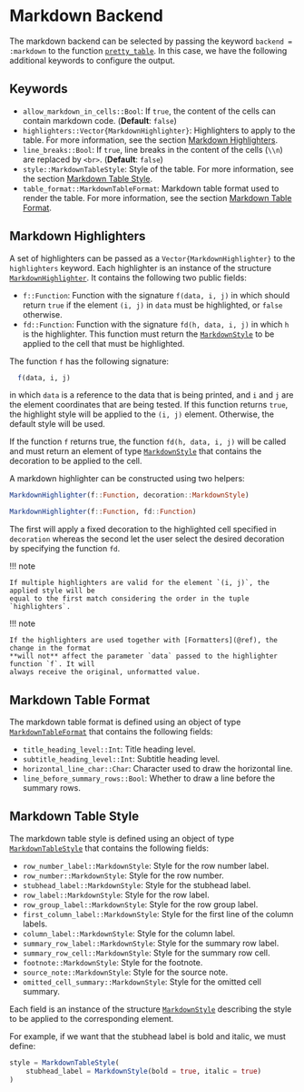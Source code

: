 # Markdown Backend

The markdown backend can be selected by passing the keyword `backend = :markdown` to the
function [`pretty_table`](@ref). In this case, we have the following additional keywords to
configure the output.

## Keywords

- `allow_markdown_in_cells::Bool`: If `true`, the content of the cells can contain markdown
  code.
  (**Default**: `false`)
- `highlighters::Vector{MarkdownHighlighter}`: Highlighters to apply to the table. For more
  information, see the section [Markdown Highlighters](@ref).
- `line_breaks::Bool`: If `true`, line breaks in the content of the cells (`\\n`) are
  replaced by `<br>`.
  (**Default**: `false`)
- `style::MarkdownTableStyle`: Style of the table. For more information, see the section
  [Markdown Table Style](@ref).
- `table_format::MarkdownTableFormat`: Markdown table format used to render the table. For
  more information, see the section [Markdown Table Format](@ref).

## Markdown Highlighters

A set of highlighters can be passed as a `Vector{MarkdownHighlighter}` to the `highlighters`
keyword. Each highlighter is an instance of the structure [`MarkdownHighlighter`](@ref). It
contains the following two public fields:

- `f::Function`: Function with the signature `f(data, i, j)` in which should return `true`
  if the element `(i, j)` in `data` must be highlighted, or `false` otherwise.
- `fd::Function`: Function with the signature `fd(h, data, i, j)` in which `h` is the
  highlighter. This function must return the [`MarkdownStyle`](@ref) to be applied to the
  cell that must be highlighted.

The function `f` has the following signature:

```julia
  f(data, i, j)
```

in which `data` is a reference to the data that is being printed, and `i` and `j` are the
element coordinates that are being tested. If this function returns `true`, the highlight
style will be applied to the `(i, j)` element. Otherwise, the default style will be used.

If the function `f` returns true, the function `fd(h, data, i, j)` will be called and must
return an element of type [`MarkdownStyle`](@ref) that contains the decoration to be
applied to the cell.

A markdown highlighter can be constructed using two helpers:

```julia
MarkdownHighlighter(f::Function, decoration::MarkdownStyle)

MarkdownHighlighter(f::Function, fd::Function)
```

The first will apply a fixed decoration to the highlighted cell specified in `decoration`
whereas the second let the user select the desired decoration by specifying the function
`fd`.

!!! note

    If multiple highlighters are valid for the element `(i, j)`, the applied style will be
    equal to the first match considering the order in the tuple `highlighters`.

!!! note

    If the highlighters are used together with [Formatters](@ref), the change in the format
    **will not** affect the parameter `data` passed to the highlighter function `f`. It will
    always receive the original, unformatted value.

## Markdown Table Format

The markdown table format is defined using an object of type [`MarkdownTableFormat`](@ref)
that contains the following fields:

- `title_heading_level::Int`: Title heading level.
- `subtitle_heading_level::Int`: Subtitle heading level.
- `horizontal_line_char::Char`: Character used to draw the horizontal line.
- `line_before_summary_rows::Bool`: Whether to draw a line before the summary rows.

## Markdown Table Style

The markdown table style is defined using an object of type [`MarkdownTableStyle`](@ref)
that contains the following fields:

- `row_number_label::MarkdownStyle`: Style for the row number label.
- `row_number::MarkdownStyle`: Style for the row number.
- `stubhead_label::MarkdownStyle`: Style for the stubhead label.
- `row_label::MarkdownStyle`: Style for the row label.
- `row_group_label::MarkdownStyle`: Style for the row group label.
- `first_column_label::MarkdownStyle`: Style for the first line of the column labels.
- `column_label::MarkdownStyle`: Style for the column label.
- `summary_row_label::MarkdownStyle`: Style for the summary row label.
- `summary_row_cell::MarkdownStyle`: Style for the summary row cell.
- `footnote::MarkdownStyle`: Style for the footnote.
- `source_note::MarkdownStyle`: Style for the source note.
- `omitted_cell_summary::MarkdownStyle`: Style for the omitted cell summary.

Each field is an instance of the structure [`MarkdownStyle`](@ref) describing the style to
be applied to the corresponding element.

For example, if we want that the stubhead label is bold and italic, we must define:

```julia
style = MarkdownTableStyle(
    stubhead_label = MarkdownStyle(bold = true, italic = true)
)
```
